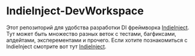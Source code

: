 # IndieInject-DevWorkspace
 
Этот репозиторий для удобства разработки DI фреймворка [IndieInject](https://github.com/RimuruDev/IndieInject). Тут может быть множество разных веток с тестами, багфиксами, апдейтами, эксперементами и прочего. Если хотите познакомиться с IndieInject смотрите вот тут [IndieInject](https://github.com/RimuruDev/IndieInject). 
